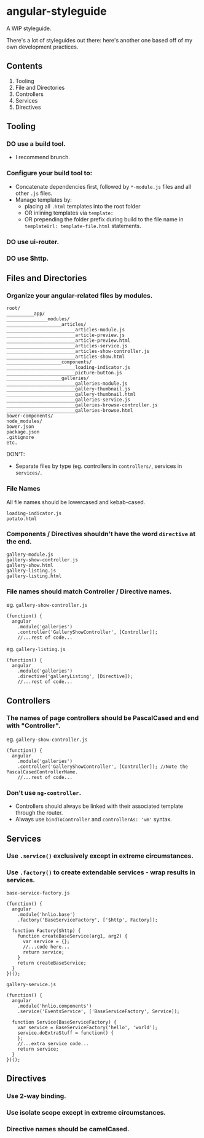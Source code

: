 # angular-styleguide

A WIP styleguide.

There's a lot of styleguides out there: here's another one based off of my own development practices.


## Contents
1. Tooling
1. File and Directories
2. Controllers
3. Services
4. Directives

## Tooling
### DO use a build tool. 
* I recommend brunch.
### Configure your build tool to:
* Concatenate dependencies first, followed by `*-module.js` files and all other `.js` files.
* Manage templates by:
  * placing all `.html` templates into the root folder
  * OR inlining templates via `template:` 
  * OR prepending the folder prefix during build to the file name in `templateUrl: template-file.html` statements.  
  
### DO use ui-router.  
### DO use $http.  
 
## Files and Directories


### Organize your angular-related files by modules.
```
root/
__________app/
_______________modules/
____________________articles/
_________________________articles-module.js
_________________________article-preview.js
_________________________article-preview.html
_________________________articles-service.js
_________________________articles-show-controller.js
_________________________articles-show.html
____________________components/
_________________________loading-indicator.js
_________________________picture-button.js
____________________galleries/
_________________________galleries-module.js
_________________________gallery-thumbnail.js
_________________________gallery-thumbnail.html
_________________________galleries-service.js
_________________________galleries-browse-controller.js
_________________________galleries-browse.html
bower-components/
node_modules/
bower.json
package.json
.gitignore
etc.
```

DON'T:
* Separate files by type (eg. controllers in `controllers/`, services in `services/`.

### File Names
All file names should be lowercased and kebab-cased.
```
loading-indicator.js
potato.html
```

### Components / Directives shouldn't have the word `directive` at the end.
```
gallery-module.js
gallery-show-controller.js
gallery-show.html
gallery-listing.js
gallery-listing.html
```

### File names should match Controller / Directive names.
eg. `gallery-show-controller.js`
```
(function() {
  angular
    .module('galleries')
    .controller('GalleryShowController', [Controller]);
    //...rest of code...
```

eg. `gallery-listing.js`
```
(function() {
  angular
    .module('galleries')
    .directive('galleryListing', [Directive]);
    //...rest of code...
```

## Controllers
### The names of page controllers should be PascalCased and end with "Controller".
eg. `gallery-show-controller.js`
```
(function() {
  angular
    .module('galleries')
    .controller('GalleryShowController', [Controller]); //Note the PascalCasedControllerName.
    //...rest of code...
```

### Don't use `ng-controller`.
* Controllers should always be linked with their associated template through the router.
* Always use `bindToController` and `controllerAs: 'vm'` syntax.

## Services
### Use `.service()` exclusively except in extreme circumstances.
### Use `.factory()` to create extendable services - wrap results in services.
`base-service-factory.js`
```
(function() {
  angular
    .module('hnlio.base')
    .factory('BaseServiceFactory', ['$http', Factory]);

  function Factory($http) {
    function createBaseService(arg1, arg2) {
      var service = {};
      //...code here...
      return service;
    }
    return createBaseService;
  }
})();
```
`gallery-service.js`
```
(function() {
  angular
    .module('hnlio.components')
    .service('EventsService', ['BaseServiceFactory', Service]);

  function Service(BaseServiceFactory) {
    var service = BaseServiceFactory('hello', 'world');
    service.doExtraStuff = function() {
    };
    //...extra service code...
    return service;
  }
})();
```

## Directives
### Use 2-way binding.
### Use isolate scope except in extreme circumstances.
### Directive names should be camelCased.

